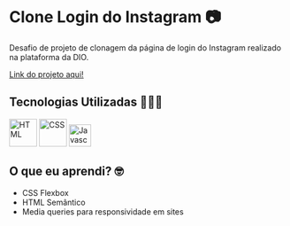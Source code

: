 # Clone Login do Instagram 📷

Desafio de projeto de clonagem da página de login do Instagram realizado na plataforma da DIO.

[Link do projeto aqui!](https://lucasNSF.github.io/clone-login-instagram/)

## Tecnologias Utilizadas 🧑🏾‍💻

<div>
  <img width="50" src="https://cdn.jsdelivr.net/gh/devicons/devicon/icons/html5/html5-original-wordmark.svg" alt="HTML" />
  <img width="50" src="https://cdn.jsdelivr.net/gh/devicons/devicon/icons/css3/css3-original-wordmark.svg" alt="CSS" />
  <img width="40" src="https://cdn.jsdelivr.net/gh/devicons/devicon/icons/javascript/javascript-original.svg"  alt="Javascript" />
</div>

## O que eu aprendi? 🤓

- CSS Flexbox
- HTML Semântico
- Media queries para responsividade em sites
